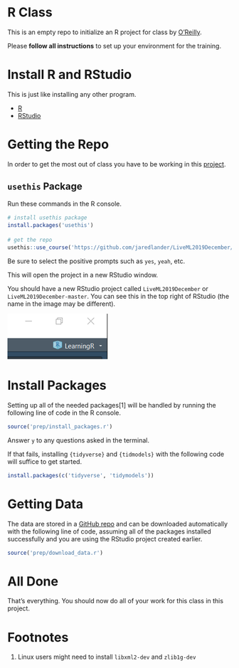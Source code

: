 
<!-- README.md is generated from README.Rmd. Please edit that file -->

# R Class

This is an empty repo to initialize an R project for class by
[O’Reilly](https://www.oreilly.com/live-training/courses/machine-learning-with-the-tidyverse-in-r/0636920326045/).

Please **follow all instructions** to set up your environment for the
training.

# Install R and RStudio

This is just like installing any other program.

  - [R](https://cloud.r-project.org/)
  - [RStudio](https://www.rstudio.com/products/rstudio/download/#download)

# Getting the Repo

In order to get the most out of class you have to be working in this
[project](https://support.rstudio.com/hc/en-us/articles/200526207-Using-Projects).

## `usethis` Package

Run these commands in the R console.

``` r
# install usethis package
install.packages('usethis')

# get the repo
usethis::use_course('https://github.com/jaredlander/LiveML2019December/archive/master.zip')
```

Be sure to select the positive prompts such as `yes`, `yeah`, etc.

This will open the project in a new RStudio window.

You should have a new RStudio project called `LiveML2019December` or
`LiveML2019December-master`. You can see this in the top right of
RStudio (the name in the image may be different).

![](images/ProjectCorner.png)<!-- -->

# Install Packages

Setting up all of the needed packages\[1\] will be handled by running
the following line of code in the R console.

``` r
source('prep/install_packages.r')
```

Answer `y` to any questions asked in the terminal.

If that fails, installing `{tidyverse}` and `{tidmodels}` with the
following code will suffice to get started.

``` r
install.packages(c('tidyverse', 'tidymodels'))
```

# Getting Data

The data are stored in a [GitHub
repo](https://github.com/jaredlander/coursedata) and can be downloaded
automatically with the following line of code, assuming all of the
packages installed successfully and you are using the RStudio project
created earlier.

``` r
source('prep/download_data.r')
```

# All Done

That’s everything. You should now do all of your work for this class in
this project.

# Footnotes

1.  Linux users might need to install `libxml2-dev` and `zlib1g-dev`
